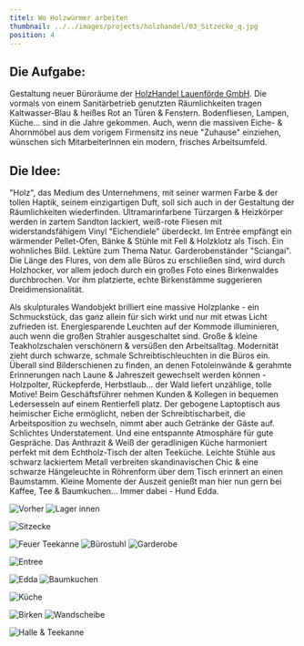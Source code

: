 ```yaml
---
titel: Wo Holzwürmer arbeiten
thumbnail: ../../images/projects/holzhandel/03_Sitzecke_q.jpg
position: 4
---
```


## Die Aufgabe:

Gestaltung neuer Büroräume der <a href="https://holzhl.com" target="_blank" ref="noopener noreferrer">HolzHandel Lauenförde GmbH</a>. Die vormals von einem Sanitärbetrieb genutzten Räumlichkeiten tragen Kaltwasser-Blau & heißes Rot an Türen & Fenstern. Bodenfliesen, Lampen, Küche... sind in die Jahre gekommen. Auch, wenn die massiven Eiche- & Ahornmöbel aus dem vorigem Firmensitz ins neue "Zuhause" einziehen, wünschen sich MitarbeiterInnen ein modern, frisches Arbeitsumfeld.

## Die Idee:

"Holz", das Medium des Unternehmens, mit seiner warmen Farbe & der tollen Haptik, seinem einzigartigen Duft, soll sich auch in der Gestaltung der Räumlichkeiten wiederfinden. Ultramarinfarbene Türzargen & Heizkörper werden in zartem Sandton lackiert, weiß-rote Fliesen mit widerstandsfähigem Vinyl "Eichendiele" überdeckt.
Im Entrée empfängt ein wärmender Pellet-Ofen, Bänke & Stühle mit Fell & Holzklotz als Tisch. Ein wohnliches Bild. Lektüre zum Thema Natur. Garderobenständer "Sciangai".
Die Länge des Flures, von dem alle Büros zu erschließen sind, wird durch Holzhocker, vor allem jedoch durch ein großes Foto eines Birkenwaldes durchbrochen. Vor ihm platzierte, echte Birkenstämme suggerieren Dreidimensionalität.

Als skulpturales Wandobjekt brilliert eine massive Holzplanke - ein Schmuckstück, das ganz allein für sich wirkt und nur mit etwas Licht zufrieden ist. Energiesparende Leuchten auf der Kommode illuminieren, auch wenn die großen Strahler ausgeschaltet sind. Große & kleine Teakholzschalen verschönern & versüßen den Arbeitsalltag.
Modernität zieht durch schwarze, schmale Schreibtischleuchten in die Büros ein.
Überall sind Bilderschienen zu finden, an denen Fotoleinwände & gerahmte Erinnerungen nach Laune & Jahreszeit gewechselt werden können - Holzpolter, Rückepferde, Herbstlaub... der Wald liefert unzählige, tolle Motive!
Beim Geschäftsführer nehmen Kunden & Kollegen in bequemen Ledersesseln auf einem Rentierfell platz. Der gebogene Laptoptisch aus heimischer Eiche ermöglicht, neben der Schreibtischarbeit, die Arbeitsposition zu wechseln, nimmt aber auch Getränke der Gäste auf. Schlichtes Understatement. Und eine entspannte Atmosphäre für gute Gespräche.
Das Anthrazit & Weiß der geradlinigen Küche harmoniert perfekt mit dem Echtholz-Tisch der alten Teeküche. Leichte Stühle aus schwarz lackiertem Metall verbreiten skandinavischen Chic & eine schwarze Hängeleuchte in Röhrenform über dem Tisch erinnert an einen Baumstamm. Kleine Momente der Auszeit genießt man hier nun gern bei Kaffee, Tee & Baumkuchen... Immer dabei - Hund Edda.

![Vorher](../../images/projects/holzhandel/frueher.jpg)
![Lager innen](../../images/projects/holzhandel/02_Lager_innen_2-5v.jpg)

![Sitzecke](../../images/projects/holzhandel/03_Sitzecke_q.jpg)

![Feuer Teekanne](../../images/projects/holzhandel/03a_FeuerTeekanne_2-5v.jpg)
![Bürostuhl](../../images/projects/holzhandel/03b_Buerostuhl_2-5v.jpg)
![Garderobe](../../images/projects/holzhandel/04_GarderobeBild_2-5v.jpg)

![Entree](../../images/projects/holzhandel/04a_EntreeBildStuhl_q.jpg)

![Edda](../../images/projects/holzhandel/04b_Edda_2-5v.jpg)
![Baumkuchen](../../images/projects/holzhandel/06_Baumkuchen_2-5v.jpg)

![Küche](../../images/projects/holzhandel/06a_Kueche_q.jpg)

![Birken](../../images/projects/holzhandel/Birken_2-5v.jpg)
![Wandscheibe](../../images/projects/holzhandel/05a_WandscheibeAusschnitt_final_2-5v.jpg)

![Halle & Teekanne](../../images/projects/holzhandel/07_HalleTeekanne_q.jpg)
